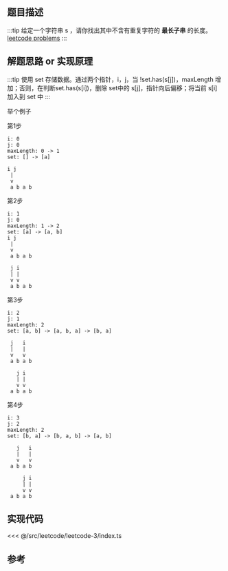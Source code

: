 ## 题目描述

:::tip
给定一个字符串 s ，请你找出其中不含有重复字符的 **最长子串** 的长度。
[leetcode problems](https://leetcode-cn.com/problems/longest-substring-without-repeating-characters/)
:::

## 解题思路 or 实现原理

:::tip
使用 set 存储数据。通过两个指针，i，j，当 !set.has(s[j])，maxLength 增加；否则，在判断set.has(s[i])，删除 set中的 s[j]，指针向后偏移；将当前 s[i] 加入到 set 中
:::

举个例子

第1步
```
i: 0
j: 0
maxLength: 0 -> 1
set: [] -> [a]

i j
 |
 v
 a b a b
```

第2步
```
i: 1
j: 0
maxLength: 1 -> 2
set: [a] -> [a, b]
i j
 |
 v
 a b a b

 j i
 | |
 v v
 a b a b
```

第3步
```
i: 2
j: 1
maxLength: 2
set: [a, b] -> [a, b, a] -> [b, a]

 j   i
 |   |
 v   v
 a b a b

   j i
   | |
   v v
 a b a b
```

第4步
```
i: 3
j: 2
maxLength: 2
set: [b, a] -> [b, a, b] -> [a, b]

   j   i
   |   |
   v   v
 a b a b

     j i
     | |
     v v
 a b a b
```

## 实现代码

<<< @/src/leetcode/leetcode-3/index.ts

## 参考
